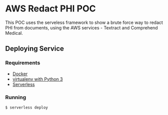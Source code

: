 # AWS Redact PHI POC

This POC uses the serveless framework to show a brute force way to redact PHI from documents, using the AWS services - Textract and Comprehend Medical.

## Deploying Service
### Requirements
* [Docker](https://docs.docker.com/get-docker/)
* [virtualenv with Python 3](https://packaging.python.org/guides/installing-using-pip-and-virtual-environments/)
* [Serverless](https://www.serverless.com/framework/docs/providers/aws/guide/installation/)

### Running 
```
$ serverless deploy
```